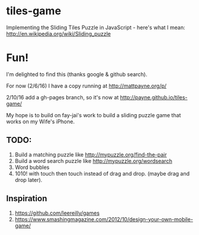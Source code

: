 # tiles-game
Implementing the Sliding Tiles Puzzle in JavaScript - here's what I mean: http://en.wikipedia.org/wiki/Sliding_puzzle

# Fun!
I'm delighted to find this (thanks google & github search).   

For now (2/6/16) I have a copy running at http://mattpayne.org/p/

2/10/16 add a gh-pages branch, so it's now at http://payne.github.io/tiles-game/

My hope is to build on fay-jai's work to build a sliding puzzle game that works on my Wife's iPhone.

## TODO:
1. Build a matching puzzle like http://mypuzzle.org/find-the-pair
2. Build a word search puzzle like http://mypuzzle.org/wordsearch
3. Word bubbles
4. 1010! with touch then touch instead of drag and drop.  (maybe drag and drop later).

## Inspiration
1. https://github.com/leereilly/games
2. https://www.smashingmagazine.com/2012/10/design-your-own-mobile-game/
